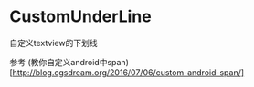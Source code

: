 # CustomUnderLine
自定义textview的下划线

参考
(教你自定义android中span)[http://blog.cgsdream.org/2016/07/06/custom-android-span/]
